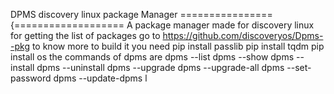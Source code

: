 DPMS discovery linux package Manager 
================{===================
A package manager made for discovery linux 
for getting the list of packages go to 
https://github.com/discoveryos/Dpms--pkg to know more 
to  build it you need 
pip install passlib
pip install tqdm
pip install os
the commands of dpms are
dpms --list
dpms --show
dpms --install <package name>
dpms --uninstall <package name>
dpms --upgrade <package name>
dpms --upgrade-all
dpms --set-password
dpms --update-dpms
l
